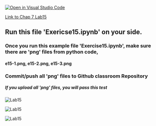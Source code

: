 [![Open in Visual Studio Code](https://classroom.github.com/assets/open-in-vscode-c66648af7eb3fe8bc4f294546bfd86ef473780cde1dea487d3c4ff354943c9ae.svg)](https://classroom.github.com/online_ide?assignment_repo_id=8972894&assignment_repo_type=AssignmentRepo)

[Link to Chap 7 Lab15](https://docs.google.com/presentation/d/1JAYVQiZr57OZfIMUQAkPNPlCKidqvytLhLDB5aqag_8/edit#slide=id.g114ede88c96_0_543)


## Run this file 'Exericse15.ipynb' on your side.

### Once you run this example file 'Exercise15.ipynb', make sure there are 'png' files from python code, 
#### e15-1.png, e15-2.png, e15-3.png
### Commit/push all 'png' files to Github classroom Repository
##### If you upload all 'png' files, you will pass this test

###
###
###


![Lab15](https://nimbus-screenshots.s3.amazonaws.com/s/514c6ee8051a07bcf7f5b79d6e4aa0c1.png)

![Lab15](https://awesomescreenshot.s3.amazonaws.com/image/1352303/33498222-1d61a845df42fdec65c6992e89dd8882.png?X-Amz-Algorithm=AWS4-HMAC-SHA256&X-Amz-Credential=AKIAJSCJQ2NM3XLFPVKA%2F20221018%2Fus-east-1%2Fs3%2Faws4_request&X-Amz-Date=20221018T000724Z&X-Amz-Expires=28800&X-Amz-SignedHeaders=host&X-Amz-Signature=4e2a073a8d7cf6fcef45e7baf310892a90958404560b025657137d8965ce9aa6)


![Lab15](https://awesomescreenshot.s3.amazonaws.com/image/1352303/33498234-040e18a3ce4ad53e561e100f9f3e8fd6.png?X-Amz-Algorithm=AWS4-HMAC-SHA256&X-Amz-Credential=AKIAJSCJQ2NM3XLFPVKA%2F20221018%2Fus-east-1%2Fs3%2Faws4_request&X-Amz-Date=20221018T000757Z&X-Amz-Expires=28800&X-Amz-SignedHeaders=host&X-Amz-Signature=43332ed5bd8a7d81724d24707519c405bd1fca61aaf867264ec28dc51832477f)

